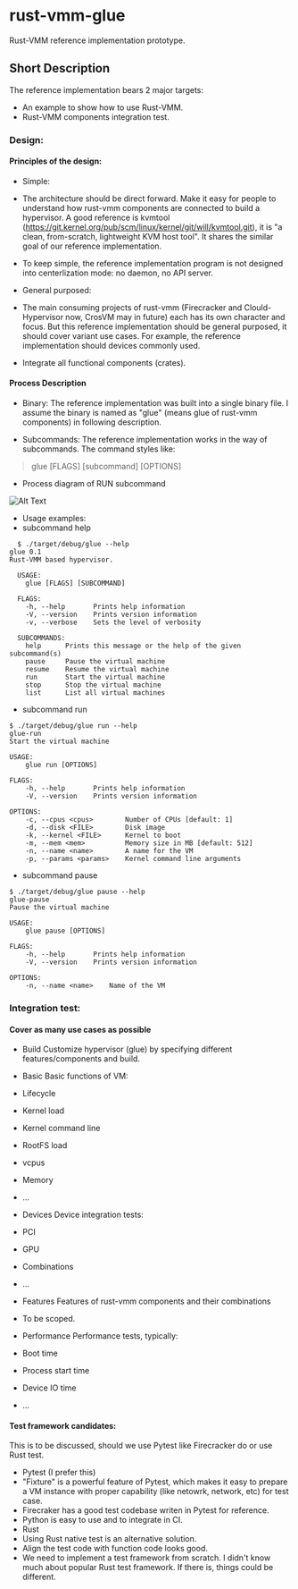 # rust-vmm-glue

Rust-VMM reference implementation prototype.

## Short Description
The reference implementation bears 2 major targets:
* An example to show how to use Rust-VMM.
* Rust-VMM components integration test.

### Design:
#### Principles of the design:

- Simple:
 - The architecture should be direct forward. Make it easy for people to understand how rust-vmm components are connected to build a hypervisor. A good reference is kvmtool (https://git.kernel.org/pub/scm/linux/kernel/git/will/kvmtool.git), it is "a clean, from-scratch, lightweight KVM host tool". It shares the similar goal of our reference implementation. 
 - To keep simple, the reference implementation program is not designed into centerlization mode: no daemon, no API server.

- General purposed:
 - The main consuming projects of rust-vmm (Firecracker and Clould-Hypervisor now, CrosVM may in future) each has its own character and focus. But this reference implementation should be general purposed, it should cover variant use cases. For example, the reference implementation should devices commonly used.
 - Integrate all functional components (crates).

#### Process Description
- Binary:
The reference implementation was built into a single binary file. I assume the binary is named as "glue" (means glue of rust-vmm components) in following description.

- Subcommands: 
The reference implementation works in the way of subcommands. The command styles like:
> glue [FLAGS] [subcommand] [OPTIONS]

- Process diagram of RUN subcommand

![Alt Text](http://bit.ly/1drEdWK "Title")

- Usage examples:
 - subcommand help
```
  $ ./target/debug/glue --help
glue 0.1
Rust-VMM based hypervisor.

  USAGE:
    glue [FLAGS] [SUBCOMMAND]

  FLAGS:
    -h, --help       Prints help information
    -V, --version    Prints version information
    -v, --verbose    Sets the level of verbosity

  SUBCOMMANDS:
    help      Prints this message or the help of the given subcommand(s)
    pause     Pause the virtual machine
    resume    Resume the virtual machine
    run       Start the virtual machine
    stop      Stop the virtual machine
    list      List all virtual machines

```

 - subcommand run
```
$ ./target/debug/glue run --help
glue-run 
Start the virtual machine

USAGE:
    glue run [OPTIONS]

FLAGS:
    -h, --help       Prints help information
    -V, --version    Prints version information

OPTIONS:
    -c, --cpus <cpus>        Number of CPUs [default: 1]
    -d, --disk <FILE>        Disk image
    -k, --kernel <FILE>      Kernel to boot
    -m, --mem <mem>          Memory size in MB [default: 512]
    -n, --name <name>        A name for the VM
    -p, --params <params>    Kernel command line arguments
```

 - subcommand pause
```
$ ./target/debug/glue pause --help
glue-pause 
Pause the virtual machine

USAGE:
    glue pause [OPTIONS]

FLAGS:
    -h, --help       Prints help information
    -V, --version    Prints version information

OPTIONS:
    -n, --name <name>    Name of the VM
```

### Integration test:

#### Cover as many use cases as possible
- Build
Customize hypervisor (glue) by specifying different features/components and build.

- Basic
Basic functions of VM:
 - Lifecycle
 - Kernel load
 - Kernel command line
 - RootFS load
 - vcpus
 - Memory
 - ...
- Devices
Device integration tests:
 - PCI
 - GPU
 - Combinations
 - ...
- Features
Features of rust-vmm components and their combinations
 - To be scoped.

- Performance
Performance tests, typically:
 - Boot time
 - Process start time
 - Device IO time
 - ...

#### Test framework candidates:
This is to be discussed, should we use Pytest like Firecracker do or use Rust test.
- Pytest (I prefer this)
 - "Fixture" is a powerful feature of Pytest, which makes it easy to prepare a VM instance with proper capability (like netowrk, network, etc) for test case.
 - Firecraker has a good test codebase writen in Pytest for reference.
 - Python is easy to use and to integrate in CI.
- Rust
 - Using Rust native test is an alternative solution. 
 - Align the test code with function code looks good.
 - We need to implement a test framework from scratch. I didn't know much about popular Rust test framework. If there is, things could be different.
